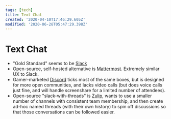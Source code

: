```yaml
---
tags: [tech]
title: Text Chat
created: '2020-04-10T17:46:29.605Z'
modified: '2020-06-28T05:47:29.398Z'
---
```


# Text Chat

- "Gold Standard" seems to be [Slack](https://slack.com/)
- Open-source, self-hosted alternative is [Mattermost](https://mattermost.com/). Extremely similar UX to Slack.
- Gamer-marketed [Discord](https://discordapp.com/) ticks most of the same boxes, but is designed for more open communities, and lacks video calls (but does voice calls just fine, and will handle screenshare for a limited number of attendees).
- Open-source "slack-with-threads" is [Zulip](https://zulipchat.com/), wants to use a smaller number of channels with consistent team membership, and then create ad-hoc named threads (with their own history) to spin off discussions so that those conversations can be followed easier.
